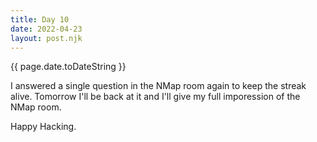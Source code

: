 ```yaml
---
title: Day 10
date: 2022-04-23
layout: post.njk
---
```


{{ page.date.toDateString }}

I answered a single question in the NMap room again to keep the streak alive. Tomorrow I'll be back at it and I'll give my full imporession of the NMap room.

Happy Hacking.